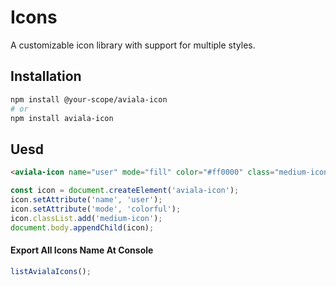 # Icons

A customizable icon library with support for multiple styles.

## Installation

```bash
npm install @your-scope/aviala-icon
# or
npm install aviala-icon
```

## Uesd

```html
<aviala-icon name="user" mode="fill" color="#ff0000" class="medium-icon"></aviala-icon>
```
```javascript
const icon = document.createElement('aviala-icon');
icon.setAttribute('name', 'user');
icon.setAttribute('mode', 'colorful');
icon.classList.add('medium-icon');
document.body.appendChild(icon);
```
#### Export All Icons Name At Console

```javascript
listAvialaIcons();
```
